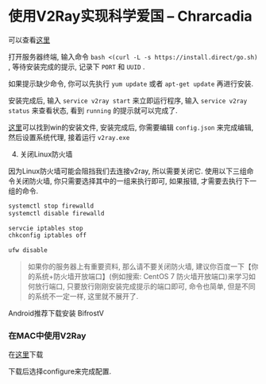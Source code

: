 <!--
Created: Mon Aug 26 2019 15:21:33 GMT+0800 (China Standard Time)
Modified: Mon Aug 26 2019 15:21:33 GMT+0800 (China Standard Time)
-->
# 使用V2Ray实现科学爱国 – Chrarcadia

可以查看[这里](https://www.codercto.com/a/22204.html)

打开服务器终端, 输入命令 `bash <(curl -L -s https://install.direct/go.sh)` , 等待安装完成的提示, 记录下 `PORT` 和 `UUID` . 

如果提示缺少命令, 你可以先执行 `yum update` 或者 `apt-get update` 再进行安装. 

安装完成后, 输入 `service v2ray start` 来立即运行程序, 输入 `service v2ray status` 来查看状态, 看到 `running` 的提示就可以完成了. 

[这里](https://github.com/v2ray/v2ray-core/releases)可以找到win的安装文件, 安装完成后, 你需要编辑 `config.json` 来完成编辑, 然后设置系统代理, 接着运行 `v2ray.exe` 

4. 关闭Linux防火墙

因为Linux防火墙可能会阻挡我们去连接v2ray, 所以需要关闭它. 使用以下三组命令关闭防火墙, 你只需要选择其中的一组来执行即可, 如果报错, 才需要去执行下一组的命令. 

``` bash
systemctl stop firewalld
systemctl disable firewalld
 
servcie iptables stop
chkconfig iptables off
 
ufw disable
```

> 如果你的服务器上有重要资料, 那么请不要关闭防火墙, 建议你百度一下【你的系统+防火墙开放端口】(例如搜索: CentOS 7 防火墙开放端口)来学习如何放行端口, 只要放行刚刚安装完成提示的端口即可, 命令也简单, 但是不同的系统不一定一样, 这里就不展开了. 

Android推荐下载安装 BifrostV 

### 在MAC中使用V2Ray

在[这里](https://github.com/Cenmrev/V2RayX/releases)下载

下载后选择configure来完成配置. 

